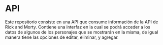 # API
Este repositorio consiste en una API que consume información de la API de Rick and Morty. Contiene una interfaz en la cual  se podrá acceder a los datos de algunos de los personajes que se mostrarán en la misma, de igual manera tiene las opciones de editar, eliminar, y agregar.

